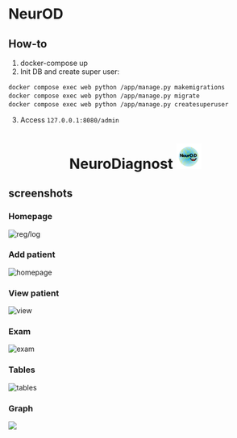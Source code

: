 # NeurOD

## How-to

1. docker-compose up
2. Init DB and create super user:

```bash
docker compose exec web python /app/manage.py makemigrations
docker compose exec web python /app/manage.py migrate
docker compose exec web python /app/manage.py createsuperuser
```

3. Access `127.0.0.1:8080/admin`

<h1 align="center">NeuroDiagnost
<img src="https://github.com/kkwwaa/NeurOD/blob/main/amscsait/static/image/Ner (1) (1).png" height="50"/></h1>
<h2>screenshots</h2>
<h3>Homepage</h3>
<img src='https://github.com/kkwwaa/NeurOD/assets/120415812/ea8efbd8-c6bd-40df-b921-14d1f8dc5fde' alt='reg/log'>
<h3>Add patient</h3>
<img src='https://github.com/kkwwaa/NeurOD/assets/120415812/14cd2db7-3407-4740-a945-caa8caeba720' alt='homepage'>
<h3>View patient</h3>
<img src='https://github.com/kkwwaa/NeurOD/assets/120415812/8c42e23b-6b97-4834-82b1-7c1432c0a08a' alt='view'>
<h3>Exam</h3>
<img src='https://github.com/kkwwaa/NeurOD/assets/120415812/62697967-93fe-4be2-808e-7a4916f50718' alt='exam'>
<h3>Tables</h3>
<img src='https://github.com/kkwwaa/NeurOD/assets/120415812/ebb03d51-62ff-4c4c-a873-f37fe23efb48' alt='tables'>
<h3>Graph</h3>
<img src='https://github.com/kkwwaa/NeurOD/assets/120415812/a384032d-4455-423c-b9a5-0d8893f83e5a'>
